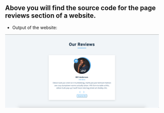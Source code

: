 ## Above you will find the source code for the page reviews section of a website.

- Output of the website:

![output](./output.png)
